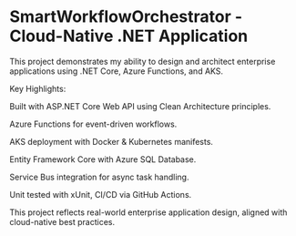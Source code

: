 # SmartWorkflowOrchestrator - Cloud-Native .NET Application

This project demonstrates my ability to design and architect enterprise applications using .NET Core, Azure Functions, and AKS.

Key Highlights:

Built with ASP.NET Core Web API using Clean Architecture principles.

Azure Functions for event-driven workflows.

AKS deployment with Docker & Kubernetes manifests.

Entity Framework Core with Azure SQL Database.

Service Bus integration for async task handling.

Unit tested with xUnit, CI/CD via GitHub Actions.

This project reflects real-world enterprise application design, aligned with cloud-native best practices.
